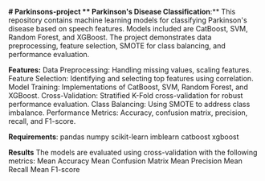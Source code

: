 ****# Parkinsons-project**
**
Parkinson's Disease Classification**:**
This repository contains machine learning models for classifying Parkinson's disease based on speech features. Models included are CatBoost, SVM, Random Forest, and XGBoost. The project demonstrates data 
preprocessing, feature selection, SMOTE for class balancing, and performance evaluation.

**Features:**
  Data Preprocessing: Handling missing values, scaling features.
  Feature Selection: Identifying and selecting top features using correlation.
  Model Training: Implementations of CatBoost, SVM, Random Forest, and XGBoost.
  Cross-Validation: Stratified K-Fold cross-validation for robust performance evaluation.
  Class Balancing: Using SMOTE to address class imbalance.
  Performance Metrics: Accuracy, confusion matrix, precision, recall, and F1-score.

**Requirements**:
  pandas
  numpy
  scikit-learn
  imblearn
  catboost
  xgboost

**Results**
The models are evaluated using cross-validation with the following metrics:
  Mean Accuracy
  Mean Confusion Matrix
  Mean Precision
  Mean Recall
  Mean F1-score
